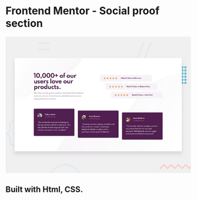 # Frontend Mentor - Social proof section

![Design preview for the Social proof section coding challenge](./design/desktop-preview.jpg)

## Built with Html, CSS.